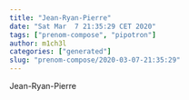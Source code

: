 ```yaml
---
title: "Jean-Ryan-Pierre"
date: "Sat Mar  7 21:35:29 CET 2020"
tags: ["prenom-compose", "pipotron"]
author: m1ch3l
categories: ["generated"]
slug: "prenom-compose/2020-03-07-21:35:29"
---
```


Jean-Ryan-Pierre
